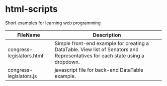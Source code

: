 # html-scripts
Short examples for learning web programming

FileName      | Description
------------- | -------------  
congress-legislators.html | Simple front-end example for creating a DataTable.  View list of Senators and Representatives for each state using a dropdown.  
congress-legislators.js | javascript file for back-end DataTable example.









